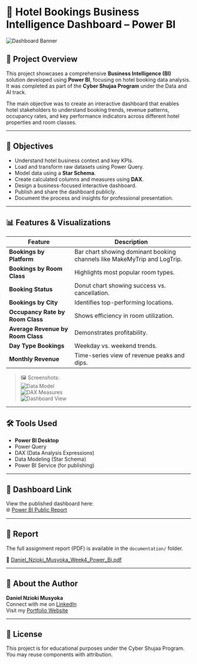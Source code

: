 # 🏨 Hotel Bookings Business Intelligence Dashboard – Power BI

![Dashboard Banner](Hotel-Bookings_power-BI/Dashbord_Project_Git/assets/final_final_dashboard.png)

## 📌 Project Overview

This project showcases a comprehensive **Business Intelligence (BI)** solution developed using **Power BI**, focusing on hotel booking data analysis. It was completed as part of the **Cyber Shujaa Program** under the Data and AI track.

The main objective was to create an interactive dashboard that enables hotel stakeholders to understand booking trends, revenue patterns, occupancy rates, and key performance indicators across different hotel properties and room classes.

---

## 🎯 Objectives

- Understand hotel business context and key KPIs.
- Load and transform raw datasets using Power Query.
- Model data using a **Star Schema**.
- Create calculated columns and measures using **DAX**.
- Design a business-focused interactive dashboard.
- Publish and share the dashboard publicly.
- Document the process and insights for professional presentation.

---

## 📊 Features & Visualizations

| Feature | Description |
|--------|-------------|
| **Bookings by Platform** | Bar chart showing dominant booking channels like MakeMyTrip and LogTrip. |
| **Bookings by Room Class** | Highlights most popular room types. |
| **Booking Status** | Donut chart showing success vs. cancellation. |
| **Bookings by City** | Identifies top-performing locations. |
| **Occupancy Rate by Room Class** | Shows efficiency in room utilization. |
| **Average Revenue by Room Class** | Demonstrates profitability. |
| **Day Type Bookings** | Weekday vs. weekend trends. |
| **Monthly Revenue** | Time-series view of revenue peaks and dips. |

> 🖼️ Screenshots:  
> ![Data Model](assets/data_model.png)  
> ![DAX Measures](assets/dax_measures.png)  
> ![Dashboard View](assets/dashboard_overview.png)

---

## 🛠️ Tools Used

- **Power BI Desktop**
- Power Query
- DAX (Data Analysis Expressions)
- Data Modeling (Star Schema)
- Power BI Service (for publishing)

---

## 🔗 Dashboard Link

View the published dashboard here:  
🌐 [Power BI Public Report](https://app.powerbi.com/groups/me/reports/d95a35de-d5c4-4d67-b77d-038a1f8f0a10/90da962ccb3a4f1211ef?experience=power-bi)

---

## 📄 Report

The full assignment report (PDF) is available in the `documentation/` folder.

📄 [Daniel_Nzioki_Musyoka_Week4_Power_Bi.pdf](documentation/Daniel_Nzioki_Musyoka_Week4_Power_Bi.pdf)

---

## 🙋 About the Author

**Daniel Nzioki Musyoka**  
Connect with me on [LinkedIn](https://linkedin.com/in/your-profile)  
Visit my [Portfolio Website](https://daniel059.github.io/Musyoka_Daniel_Portfolio/Portfolio/)

---

## 📝 License

This project is for educational purposes under the Cyber Shujaa Program. You may reuse components with attribution.
